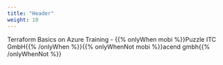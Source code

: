 ```yaml
---
title: "Header"
weight: 10
---
```


<!-- markdownlint-disable MD033 -->
<div class="pdf-header">
<p>Terraform Basics on Azure Training - {{% onlyWhen mobi %}}Puzzle ITC GmbH{{% /onlyWhen %}}{{% onlyWhenNot mobi %}}acend gmbh{{% /onlyWhenNot %}}</p>
</div>
<!-- markdownlint-enable MD033 -->
